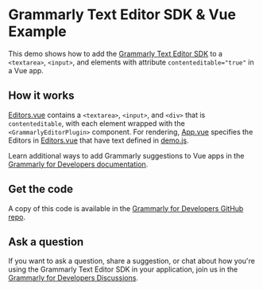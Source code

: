# Grammarly Text Editor SDK & Vue Example

This demo shows how to add the [Grammarly Text Editor SDK](https://developer.grammarly.com/) to a `<textarea>`, `<input>`, and elements with attribute `contenteditable="true"` in a Vue app. 

## How it works

[Editors.vue](./src/components/Editors.vue) contains a `<textarea>`, `<input>`, and `<div>` that is `contenteditable`, with each element wrapped with the `<GrammarlyEditorPlugin>` component. For rendering, [App.vue](./src/App.vue) specifies the Editors in [Editors.vue](./src/components/Editors.vue) that have text defined in [demo.js](./src/components/demo.js).

Learn additional ways to add Grammarly suggestions to Vue apps in the [Grammarly for Developers documentation](https://developer.grammarly.com/docs/editor-sdk-vue).

## Get the code

A copy of this code is available in the [Grammarly for Developers GitHub repo](https://github.com/grammarly/grammarly-for-developers/tree/main/examples/editor-sdk-vue). 

## Ask a question

If you want to ask a question, share a suggestion, or chat about how you're using the Grammarly Text Editor SDK in your application, join us in the [Grammarly for Developers Discussions](https://github.com/grammarly/grammarly-for-developers/discussions).
